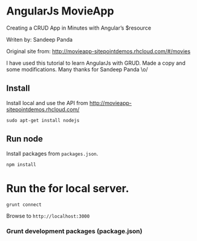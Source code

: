 # AngularJs MovieApp 

Creating a CRUD App in Minutes with Angular’s $resource

Writen by: Sandeep Panda

Original site from: http://movieapp-sitepointdemos.rhcloud.com/#/movies

I have used this tutorial to learn AngularJs with GRUD. 
Made a copy and some modifications. Many thanks for Sandeep Panda \o/


## Install 

Install local and use the API from http://movieapp-sitepointdemos.rhcloud.com/

    sudo apt-get install nodejs

## Run node

Install packages from `packages.json`.

    npm install

# Run the for local server.

    grunt connect

Browse to `http://localhost:3000` 

### Grunt development packages (package.json)

